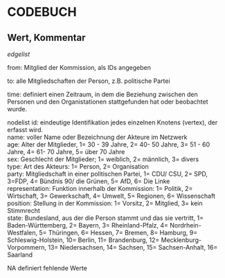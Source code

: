 <h1>CODEBUCH</h1>																					
<h2>Wert,	Kommentar</h2>																				
<p><i>edgelist</i></p>																				
<p>from:	Mitglied der Kommission, als IDs angegeben</p>																				
<p>to: 	alle Mitgliedschaften der Person, z.B. politische Partei</p>																				
<p>time:	definiert einen Zeitraum, in dem die Beziehung zwischen den Personen und den Organistationen stattgefunden hat oder beobachtet wurde.</p>																			


nodelist 
id:	eindeutige Identifikation jedes einzelnen Knotens (vertex), der erfasst wird.  																				
name:	voller Name oder Bezeichnung der Akteure im Netzwerk																				
age:	Alter der Mitglieder, 1= 30 - 39 Jahre, 2= 40- 50 Jahre, 3= 51 - 60 Jahre, 4= 61- 70 Jahre,  5= über 70 Jahre																				
sex:	Geschlecht der Mitglieder; 1= weiblich, 2= männlich, 3= divers																				
type:	Art des Akteurs: 1= Person, 2= Organisation																				
party:	Mitgliedschaft in einer politischen Partei, 1= CDU/ CSU, 2= SPD, 3=FDP, 4= Bündnis 90/ die Grünen, 5= AfD, 6= Die Linke																				
representation:	Funktion innerhalb der Kommission: 1= Politik, 2= Wirtschaft, 3= Gewerkschaft, 4= Umwelt, 5= Regionen, 6= Wissenschaft																				
position:	Stellung in der Kommission: 1= Vorsitz, 2= Mitglied, 3= kein Stimmrecht																				
state:	Bundesland, aus der die Person stammt und das sie vertritt, 1= Baden-Württemberg, 2= Bayern, 3= Rheinland-Pfalz, 4= Nordrhein-Westfalen, 5= Thüringen, 6= Hessen, 7= Bremen, 8= Hamburg, 9= Schleswig-Holstein, 10= Berlin, 11= Brandenburg, 12= Mecklenburg-Vorpommern, 13= Niedersachsen, 14= Sachsen, 15= Sachsen-Anhalt, 16= Saarland																				
																					
NA	definiert fehlende Werte																				
